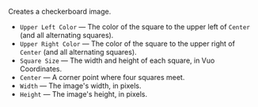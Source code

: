 Creates a checkerboard image.

   - `Upper Left Color` — The color of the square to the upper left of `Center` (and all alternating squares). 
   - `Upper Right Color` — The color of the square to the upper right of `Center` (and all alternating squares). 
   - `Square Size` — The width and height of each square, in Vuo Coordinates. 
   - `Center` — A corner point where four squares meet. 
   - `Width` — The image's width, in pixels.
   - `Height` — The image's height, in pixels.
